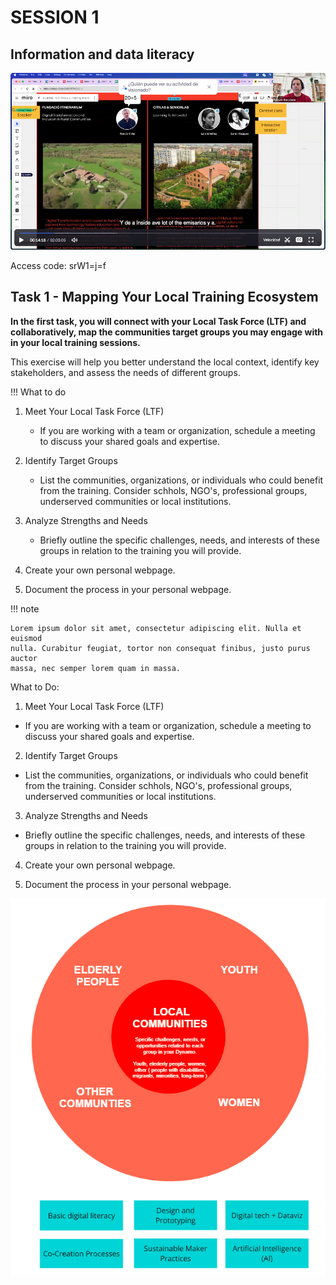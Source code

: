 # SESSION 1

## Information and data literacy

[![Session 1 - 26/02/2025](../../images/video01.png)](https://iaac.zoom.us/rec/share/njfArd5b8618NXZY8nz3W_rZ73WGzgRKjq6eJFPQWsO_qHrq6824mv6Iq8uW2Zby.biuSq3RN4ckjBSqN?startTime=1739880345000)

Access code: srW1=j=f


## Task 1 - Mapping Your Local Training Ecosystem

**In the first task, you will connect with your Local Task Force (LTF) and collaboratively, map the communities target groups you may engage with in your local training sessions.**

This exercise will help you better understand the local context, identify key stakeholders, and assess the needs of different groups.


!!! What to do

  1. Meet Your Local Task Force (LTF)
      - If you are working with a team or organization, schedule a meeting to discuss your shared goals and expertise.

  2. Identify Target Groups
     - List the communities, organizations, or individuals who could benefit from the training. Consider schhols, NGO's, professional groups, underserved communities or local institutions.

  3. Analyze Strengths and Needs
     - Briefly outline the specific challenges, needs, and interests of these groups in relation to the training you will provide.

  4. Create your own personal webpage.

  5. Document the process in your personal webpage.


!!! note

    Lorem ipsum dolor sit amet, consectetur adipiscing elit. Nulla et euismod
    nulla. Curabitur feugiat, tortor non consequat finibus, justo purus auctor
    massa, nec semper lorem quam in massa.


What to Do:

1. Meet Your Local Task Force (LTF)

  - If you are working with a team or organization, schedule a meeting to discuss your shared goals and expertise.

2. Identify Target Groups

  - List the communities, organizations, or individuals who could benefit from the training. Consider schhols, NGO's, professional groups, underserved communities or local institutions.

3. Analyze Strengths and Needs

 - Briefly outline the specific challenges, needs, and interests of these groups in relation to the training you will provide.

4. Create your own personal webpage.

5. Document the process in your personal webpage.

![Target Groups](../../images/img1_targetgroups.png)






